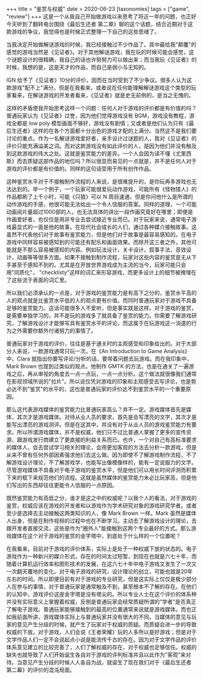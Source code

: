 +++
title = "鉴赏与权威"
date = 2020-06-23
[taxonomies]
tags = ["game", "review"]
+++
这是一个从我自己开始做游戏以来思考了将近一年的问题，也正好今天听到了翻转电台围绕《最后生还者 第二章》聊的这个话题，结合近期对于这款游戏的争议，我觉得也是时候正式整理一下自己的这些思绪了。

<!-- more -->

当我决定开始做解谜游戏的时候，我已经接触过不少作品了。其中最给我"颠覆"的感觉的游戏当然是《见证者》。对于其他解谜游戏，我在玩的时候可能会感觉，这个谜题设计的很精确，我自己的话也许努努力可以做出来；而当我玩《见证者》的时候，我想的是，这是天才的作品，而自己是弱小与无知的。

IGN 给予了《见证者》10分的评价，因而在当时受到了不少争议。很多人认为这款游戏"配不上"满分。但是在我看来，或者说在任何能理解解谜游戏这个类型的玩家看来，在解谜游戏的开发者看来，《见证者》就是史无前例的，是当之无愧的。

这样的矛盾使我开始思考这样一个问题：任何人对于游戏的评价都是有价值的吗？普通玩家认为《见证者》过誉，因为他们觉得游戏没有 BGM，游戏没有教程，游戏全都是 low poly 模型画面不够好，游戏没有剧情；又或者是他们认为只有《最后生还者》这样的在各个方面都十分出色的游戏才配的上满分。当然这不是我们要讨论的重点。作为一名解谜游戏爱好者，亲手设计过谜题的人，我对《见证者》的评价只能充满溢美之词。而对这款游戏没有如此评价的人，是因为他们并没有触及到这款游戏的伟大之处。这就是鉴赏能力的差异。一个人会因为读不懂《尤里西斯》而去质疑这部作品的地位吗？所以很显而易见的一点就是，并不是任何人对于游戏的评价都是有价值的。同样的这句话受用于所有创作作品。

这种鉴赏水平对于不接触制作流程的人来说，是很难提升的，是你玩再多游戏也无法达到的。举一个例子，一个玩家可能很爱玩动作游戏，可能所有《怪物猎人》的作品都刷了上千小时，可能《只狼》可以 N 周目速通，但是你问他什么是所谓的动作游戏的手感，他很可能无法给出一个令人信服的答案。同样的道理，一个可能动画阅片量超过1000部的人，也无法具体的讲出一段作画究竟好在哪里；即便是作画爱好者，也仅仅是用非专业去尝试接近专业而已。对于玩家来说，通常电子游戏最显式的一面是他的故事。在现代社会成长的人们，通过各种媒介接触故事。这虽然不代表他们对于故事有鉴赏能力，但是他们对于故事是最容易感知的。在电子游戏中同样容易被感知到的可能还有配乐和画面效果。而除开这三者之外，其他可能就是不那么容易被感知的内容。例如玩法设计，关卡设计，叙事手法，音效设计，动画等等很多方面。如果不接触到制作流程，玩家对这些内容的鉴赏是无从下手甚至于感知不到的。尤其是在开放世界游戏成为主流的当今，玩家可能只会用"同质化"， "checklisty"这样的词汇来形容游戏，而更多设计上的细节被掩埋在了这些流于表面的词汇里。

所以我们必须承认的一点是，对于游戏的鉴赏能力是有高下之分的，鉴赏水平高的人的观点就是比鉴赏水平低的人的观点更有价值。而同时普通玩家对于游戏不具备足够的鉴赏能力。这话可能很多人不爱听，但是事实就是这样。对于游戏的鉴赏，是需要单独学习的，并不是玩的游戏多了就具备了鉴赏的能力。你需要了解游戏研究，了解游戏设计才能够写具有鉴赏水平的评论，而这属于在玩游戏这一消遣的行为之外需要你额外付诸努力的事情了。

普通玩家对于游戏的评价，往往是基于通关时的主观感受和印象给出的。对于大部分人来说，一款游戏通常只玩一次。在《An Introduction to Game Analysis》中，Clara 就指出你要写评论/分析的话，要带着问题去玩游戏。而在我印象中，Mark Brown 也提到过类似的观点。他制作 GMTK 的方法，也是在通关了一遍游戏之后，再从审视的角度去一点一点玩，一点一点分析。这个做法就很像我们通常在影视领域所说的"拉片"。所以说仅凭对游戏的印象和主观感受去写评论，也是势必达不到"鉴赏"的水平的，这也是普通玩家的评价达不到鉴赏水平的一个重要原因。

那么这代表游戏媒体的鉴赏能力比普通玩家高么？并不一定。游戏媒体首先是媒体，其次才是游戏媒体。对待从业人员的要求，首先是会写漂亮的文字，其次才是能写出漂亮的游戏测评。但是在这其中，并没有对于从业人员的游戏鉴赏能力有要求。所以所谓游戏媒体，并不是权威，他们只不过比普通人掌握了更多的宣传资源，跟游戏发行商建立了更直接的利益关系而已。也许，一个对自己有高标准要求的媒体人，会去尝试学习相关的理论，会用更加客观的方法去分析一款游戏，但是从来不曾有任何外部因素强求他们去这么做。因为即使不了解游戏制作流程，不了解游戏设计理论，不了解游戏学，也能写出像模像样的，能有一定说服力的文字。尽管游戏媒体不具备对于电子游戏的鉴赏水平，但是他们可以用长时间评测而积累下来的框下来规范他们的流程。这就是虽然媒体的鉴赏能力未必比玩家高，但是他们写出的东西却往往更能令人信服的一点原因。

既然鉴赏能力有高低之分，谁才是这之中的权威呢？以我个人的看法，对于游戏的鉴赏，权威应该在游戏的开发者和以游戏作为学术研究对象的游戏研究学者。或者至少是选择去主动接触这两类知识的人，像 Mark Brown 一样。Mark 虽然是媒体人出身，但是在制作视频的过程中也在不断学习。主动去了解游戏设计的理论，去跟开发者直接交流，这些是作为"圈外人"能接触到这两个专业最好的方式。那么游戏媒体在这个对于游戏的鉴赏的金字塔中，到底处于什么样的一个位置呢？

在我看来，目前对于游戏的评价体系，实际上是处于一种权威下放的状态的。电子游戏作为一种新兴的媒介形式，存在的时间太过短暂，到现在也就是六七十年，而随着计算机运行效率和图形技术的发展，在这六七十年中电子游戏又发生了一次又一次翻天覆地的变化。对于电子游戏的研究，设计理论的创立，可能也就是20年左右的时间。所以即便目前有对于游戏的专业研究，但是这实际上仅仅是极少部分人在参与的事情，对于普通玩家是通常触及不到，甚至根本不了解的存在。在他们的认知中，游戏评价这座金字塔是没有塔尖的。所以专业人士在这个评价的体系种并没有实际意义上掌握着权威，反倒是普通玩家会经常质疑所谓的"学者"是否真正了解电子游戏。普通玩家能够接触到的最高的位置通常来说就是游戏媒体。而也正如我前面所讲，游戏媒体实际上与普通玩家并没有很大的不同。当媒体的意见与玩家的意见产生分歧的时候，就产生了玩家对于权威的质疑。而质疑会进一步的导致权威的下放。对于游戏，人们会说《王者荣耀》玩的人多所以是好游戏；但是对于文学作品人们一定不会说起点小说是能流传千古的存在。因为对于文学作品的评价体系意见建立的比较完善了，人们了解权威的存在，对于权威也足够信任。权威的缺失也就导致了人们开始诞生各自对于游戏的评判标准并且以此作为"客观"来对待。当意见产生分歧的时候人人各自为战，就诞生了现在我们对于《最后生还者 第二幕》的评价的混沌局面。
